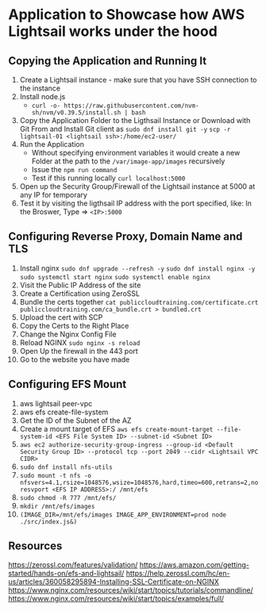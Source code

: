 # Application to Showcase how AWS Lightsail works under the hood

## Copying the Application and Running It
1. Create a Lightsail instance - make sure that you have SSH connection to the instance
3. Install node.js
    - `curl -o- https://raw.githubusercontent.com/nvm-sh/nvm/v0.39.5/install.sh | bash`
2. Copy the Application Folder to the Ligthsail Instance or Download with Git From and Install Git client as 
    `sudo dnf install git -y`
    `scp -r lightsail-01 <lightsail ssh>:/home/ec2-user/`
3. Run the Application
    - Without specifying environment variables it would create a new Folder at the path to the `/var/image-app/images` recursively
    - Issue the `npm run command`
    - Test if this running locally `curl localhost:5000`
4. Open up the Security Group/Firewall of the Lightsail instance at 5000 at any IP for temporary
5. Test it by visiting the ligthsail IP address  with the port specified, like: 
    In the Broswer, Type => `<IP>:5000`

## Configuring Reverse Proxy, Domain Name and TLS
1. Install nginx
`sudo dnf upgrade --refresh -y`
`sudo dnf install nginx -y`
`sudo systemctl start nginx`
`sudo systemctl enable nginx`
2. Visit the Public IP Address of the site
3. Create a Certification using ZeroSSL
4. Bundle the certs together
`cat publiccloudtraining.com/certificate.crt publiccloudtraining.com/ca_bundle.crt > bundled.crt`
5. Upload the cert with SCP
6. Copy the Certs to the Right Place
7. Change the Nginx Config File
8. Reload NGINX
`sudo nginx -s reload`
9. Open Up the firewall in the 443 port
10. Go to the website you have made

## Configuring EFS Mount
1. aws lightsail peer-vpc
2. aws efs create-file-system
3. Get the ID of the Subnet of the AZ
4. Create a mount target of EFS
`aws efs create-mount-target --file-system-id <EFS File System ID> --subnet-id <Subnet ID>`
5. `aws ec2 authorize-security-group-ingress --group-id <Default Security Group ID> --protocol tcp --port 2049 --cidr <Lightsail VPC CIDR>`
6. `sudo dnf install nfs-utils`
7. `sudo mount -t nfs -o nfsvers=4.1,rsize=1048576,wsize=1048576,hard,timeo=600,retrans=2,noresvport <EFS IP ADDRESS>:/ /mnt/efs`
8. `sudo chmod -R 777 /mnt/efs/`
9. `mkdir /mnt/efs/images`
10. `(IMAGE_DIR=/mnt/efs/images IMAGE_APP_ENVIRONMENT=prod node ./src/index.js&)`


## Resources
https://zerossl.com/features/validation/
https://aws.amazon.com/getting-started/hands-on/efs-and-lightsail/
https://help.zerossl.com/hc/en-us/articles/360058295894-Installing-SSL-Certificate-on-NGINX
https://www.nginx.com/resources/wiki/start/topics/tutorials/commandline/
https://www.nginx.com/resources/wiki/start/topics/examples/full/